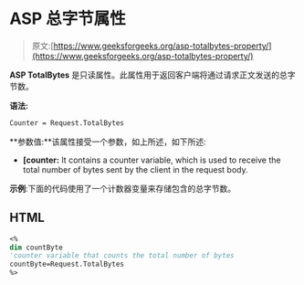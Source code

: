 # ASP 总字节属性

> 原文:[https://www.geeksforgeeks.org/asp-totalbytes-property/](https://www.geeksforgeeks.org/asp-totalbytes-property/)

**ASP TotalBytes** 是只读属性。此属性用于返回客户端将通过请求正文发送的总字节数。

**语法:**

```vb
Counter = Request.TotalBytes

```

**参数值:**该属性接受一个参数，如上所述，如下所述:

*   **[counter:** It contains a counter variable, which is used to receive the total number of bytes sent by the client in the request body.

**示例**:下面的代码使用了一个计数器变量来存储包含的总字节数。

## HTML

```vb
<%
dim countByte
'counter variable that counts the total number of bytes
countByte=Request.TotalBytes
%>
```